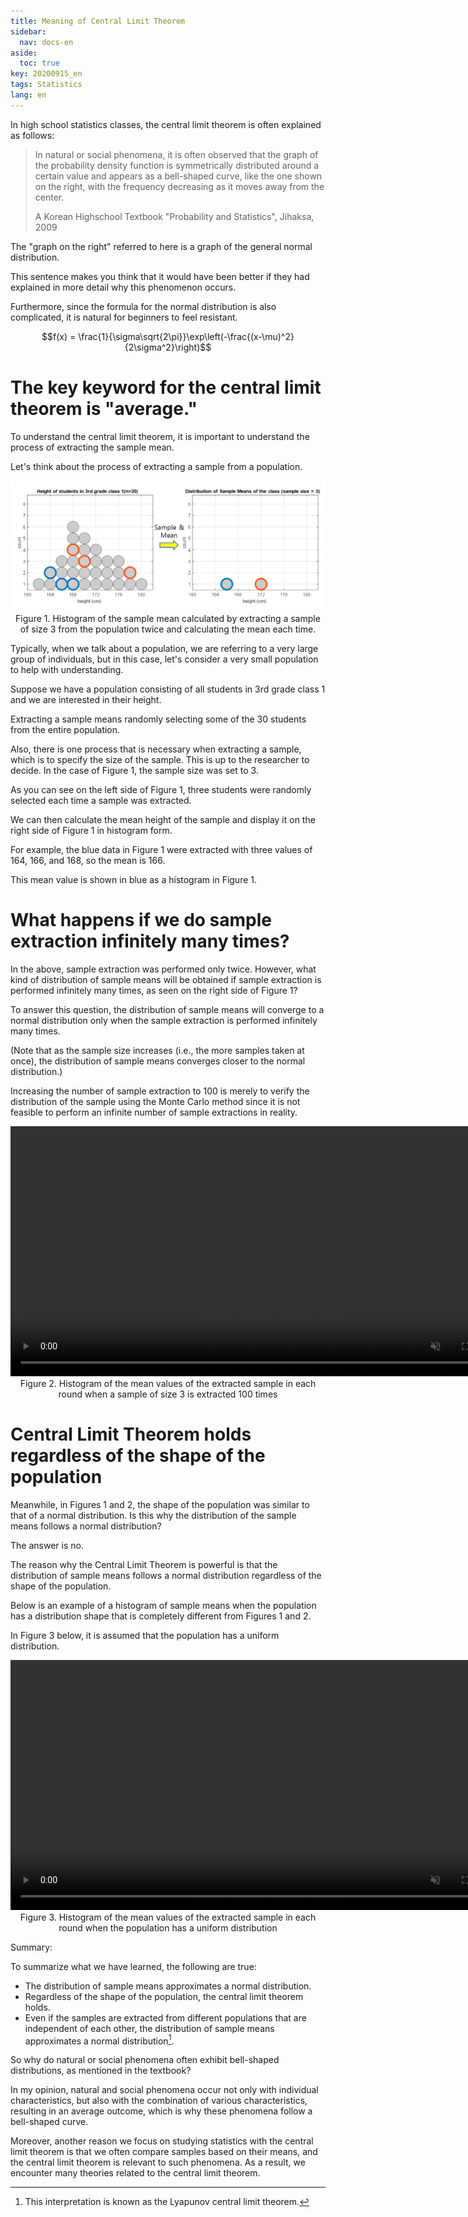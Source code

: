 ```yaml
---
title: Meaning of Central Limit Theorem
sidebar:
  nav: docs-en
aside:
  toc: true
key: 20200915_en
tags: Statistics
lang: en
---
```


In high school statistics classes, the central limit theorem is often explained as follows:

> In natural or social phenomena, it is often observed that the graph of the probability density function is symmetrically distributed around a certain value and appears as a bell-shaped curve, like the one shown on the right, with the frequency decreasing as it moves away from the center.
> 
> A Korean Highschool Textbook "Probability and Statistics", Jihaksa, 2009

The "graph on the right" referred to here is a graph of the general normal distribution.

This sentence makes you think that it would have been better if they had explained in more detail why this phenomenon occurs.

Furthermore, since the formula for the normal distribution is also complicated, it is natural for beginners to feel resistant.

$$f(x) = \frac{1}{\sigma\sqrt{2\pi}}\exp\left(-\frac{(x-\mu)^2}{2\sigma^2}\right)$$

# The key keyword for the central limit theorem is "average."

To understand the central limit theorem, it is important to understand the process of extracting the sample mean.

Let's think about the process of extracting a sample from a population.

<p align="center">
  <img src="https://raw.githubusercontent.com/angeloyeo/angeloyeo.github.io/master/pics/2020-09-15-CLT_meaning/pic1_en.png">
  <br>
  Figure 1. Histogram of the sample mean calculated by extracting a sample of size 3 from the population twice and calculating the mean each time.
</p>

Typically, when we talk about a population, we are referring to a very large group of individuals, but in this case, let's consider a very small population to help with understanding.

Suppose we have a population consisting of all students in 3rd grade class 1 and we are interested in their height.

Extracting a sample means randomly selecting some of the 30 students from the entire population.

Also, there is one process that is necessary when extracting a sample, which is to specify the size of the sample. This is up to the researcher to decide. In the case of Figure 1, the sample size was set to 3.

As you can see on the left side of Figure 1, three students were randomly selected each time a sample was extracted.

We can then calculate the mean height of the sample and display it on the right side of Figure 1 in histogram form.

For example, the blue data in Figure 1 were extracted with three values of 164, 166, and 168, so the mean is 166.

This mean value is shown in blue as a histogram in Figure 1.

# What happens if we do sample extraction infinitely many times?

In the above, sample extraction was performed only twice. However, what kind of distribution of sample means will be obtained if sample extraction is performed infinitely many times, as seen on the right side of Figure 1?

To answer this question, the distribution of sample means will converge to a normal distribution only when the sample extraction is performed infinitely many times. 

(Note that as the sample size increases (i.e., the more samples taken at once), the distribution of sample means converges closer to the normal distribution.)

Increasing the number of sample extraction to 100 is merely to verify the distribution of the sample using the Monte Carlo method since it is not feasible to perform an infinite number of sample extractions in reality.

<p align = "center">
  <video width = "800" height = "auto" loop autoplay controls muted>
    <source src = "https://raw.githubusercontent.com/angeloyeo/angeloyeo.github.io/master/pics/2020-09-15-CLT_meaning/pic2_en.mp4">
  </video>
  <br>
  Figure 2. Histogram of the mean values of the extracted sample in each round when a sample of size 3 is extracted 100 times
</p>

# Central Limit Theorem holds regardless of the shape of the population

Meanwhile, in Figures 1 and 2, the shape of the population was similar to that of a normal distribution. Is this why the distribution of the sample means follows a normal distribution?

The answer is no. 

The reason why the Central Limit Theorem is powerful is that the distribution of sample means follows a normal distribution regardless of the shape of the population. 

Below is an example of a histogram of sample means when the population has a distribution shape that is completely different from Figures 1 and 2. 

In Figure 3 below, it is assumed that the population has a uniform distribution.

<p align = "center">
  <video width = "800" height = "auto" loop autoplay controls muted>
    <source src = "https://raw.githubusercontent.com/angeloyeo/angeloyeo.github.io/master/pics/2020-09-15-CLT_meaning/pic3_en.mp4">
  </video>
  <br>
  Figure 3. Histogram of the mean values of the extracted sample in each round when the population has a uniform distribution
</p>
Summary:

To summarize what we have learned, the following are true:

- The distribution of sample means approximates a normal distribution.
- Regardless of the shape of the population, the central limit theorem holds.
- Even if the samples are extracted from different populations that are independent of each other, the distribution of sample means approximates a normal distribution[^1].

[^1]: This interpretation is known as the Lyapunov central limit theorem.

So why do natural or social phenomena often exhibit bell-shaped distributions, as mentioned in the textbook?

In my opinion, natural and social phenomena occur not only with individual characteristics, but also with the combination of various characteristics, resulting in an average outcome, which is why these phenomena follow a bell-shaped curve.

Moreover, another reason we focus on studying statistics with the central limit theorem is that we often compare samples based on their means, and the central limit theorem is relevant to such phenomena. As a result, we encounter many theories related to the central limit theorem.